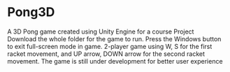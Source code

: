 # Pong3D
A 3D Pong game created using Unity Engine for a course Project <br>
Download the whole folder for the game to run.
Press the Windows button to exit full-screen mode in game.
2-player game using W, S for the first racket movement, and UP arrow, DOWN arrow for the second racket movement.
The game is still under development for better user experience
